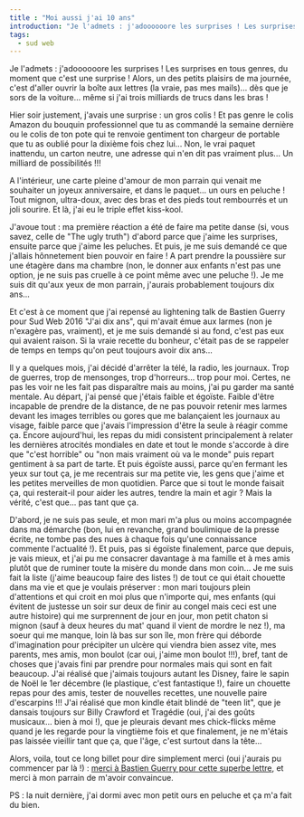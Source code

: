 ```yaml
---
title : "Moi aussi j'ai 10 ans"
introduction: "Je l'admets : j'adoooooore les surprises ! Les surprises en tous genres, du moment que c'est une surprise ! Alors, un des petits plaisirs…"
tags:
  - sud web
---
```


Je l'admets : j'adoooooore les surprises ! Les surprises en tous genres, du moment que c'est une surprise ! Alors, un des petits plaisirs
de ma journée, c'est d'aller ouvrir la boîte aux lettres (la vraie, pas mes mails)... dès que je sors de la voiture... même si j'ai trois milliards de trucs dans les bras !

Hier soir justement, j'avais une surprise : un gros colis ! Et pas genre le colis Amazon du bouquin professionnel que tu as commandé la semaine dernière ou le colis de ton pote qui te renvoie gentiment ton chargeur de portable que tu as oublié pour la dixième fois chez lui... Non, le vrai paquet inattendu, un carton neutre, une adresse qui n'en dit pas vraiment plus... Un milliard de possibilités !!!

A l'intérieur, une carte pleine d'amour de mon parrain qui venait me souhaiter un joyeux anniversaire, et dans le paquet... un ours en peluche ! Tout mignon, ultra-doux, avec des bras et des pieds tout rembourrés et un joli sourire. Et là, j'ai eu le triple effet kiss-kool.

J'avoue tout : ma première réaction a été de faire ma petite danse (si, vous savez, celle de "The ugly truth") d'abord parce que j'aime les surprises, ensuite parce que j'aime les peluches. Et puis, je me suis demandé ce que j'allais hônnetement bien pouvoir en faire ! A part prendre la poussière sur une étagère dans ma chambre (non, le donner aux enfants n'est pas une option, je ne suis pas cruelle à ce point même avec une peluche !). Je me suis dit qu'aux yeux de mon parrain, j'aurais probablement toujours dix ans...

Et c'est à ce moment que j'ai repensé au lightening talk de Bastien Guerry pour Sud Web 2016 "J'ai dix ans", qui m'avait émue aux larmes (non je n'exagère pas, vraiment), et je me suis demandé si au fond, c'est pas eux qui avaient raison. Si la vraie recette du bonheur, c'était pas de se rappeler de temps en temps qu'on peut toujours avoir dix ans...

Il y a quelques mois, j'ai décidé d'arrêter la télé, la radio, les journaux. Trop de guerres, trop de mensonges, trop d'horreurs... trop pour moi. Certes, ne pas les voir ne les fait pas disparaître mais au moins, j'ai pu garder ma santé mentale. Au départ, j'ai pensé que j'étais faible et égoïste. Faible d'être incapable de prendre de la distance, de ne pas pouvoir retenir mes larmes devant les images terribles ou gores que me balançaient les journaux au visage, faible parce que j'avais l'impression d'être la seule à réagir comme ça. Encore aujourd'hui, les repas du midi consistent principalement à relater les dernières atrocités mondiales en date et tout le monde s'accorde à dire que "c'est horrible" ou "non mais vraiment où va le monde" puis repart gentiment à sa part de tarte. Et puis égoïste aussi, parce qu'en fermant les yeux sur tout ça, je me recentrais sur ma petite vie, les gens que j'aime et les petites merveilles de mon quotidien. Parce que si tout le monde faisait ça, qui resterait-il pour aider les autres, tendre la main et agir ? Mais la vérité, c'est que... pas tant que ça.

D'abord, je ne suis pas seule, et mon mari m'a plus ou moins accompagnée dans ma démarche (bon, lui en revanche, grand boulimique de la presse écrite, ne tombe pas des nues à chaque fois qu'une connaissance commente l'actualité !). Et puis, pas si égoïste finalement, parce que depuis, je vais mieux, et j'ai pu me consacrer davantage à ma famille et à mes amis plutôt que de ruminer toute la misère du monde dans mon coin... Je me suis fait la liste (j'aime beaucoup faire des listes !) de tout ce qui était chouette dans ma vie et que je voulais préserver : mon  mari toujours plein d'attentions et qui croit en moi plus que n'importe qui, mes enfants (qui évitent de justesse un soir sur deux de finir au congel mais ceci est une autre histoire) qui me surprennent de jour en jour, mon petit chaton si mignon (sauf à deux heures du mat' quand il vient de mordre le nez !), ma soeur qui me manque, loin là bas sur son île, mon frère qui déborde d'imagination pour précipiter un ulcère qui viendra bien assez vite, mes parents, mes amis, mon boulot (car oui, j'aime mon boulot !!!), bref, tant de choses que j'avais fini par prendre pour normales mais qui sont en fait beaucoup. J'ai réalisé que j'aimais toujours autant les Disney, faire le sapin de Noël le 1er décembre (le plastique, c'est fantastique !), faire un chouette repas pour des amis, tester de nouvelles recettes, une nouvelle paire d'escarpins !!! J'ai réalisé que mon kindle était blindé de "teen lit", que je dansais toujours sur Billy Crawford et Tragédie (oui, j'ai des goûts musicaux... bien à moi !), que je pleurais devant mes chick-flicks même quand je les regarde pour la vingtième fois et que finalement, je ne m'étais pas laissée vieillir tant que ça, que l'âge, c'est surtout dans la tête...

Alors, voila, tout ce long billet pour dire simplement merci (oui j'aurais pu commencer par là !) : [merci à Bastien Guerry pour cette superbe lettre](https://vimeo.com/170005232), et merci à mon parrain de m'avoir convaincue.

PS : la nuit dernière, j'ai dormi avec mon petit ours en peluche et ça m'a fait du bien.
